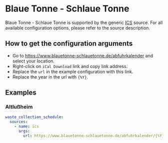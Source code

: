 # Blaue Tonne - Schlaue Tonne

Blaue Tonne - Schlaue Tonne is supported by the generic [ICS](/doc/source/ics.md) source. For all available configuration options, please refer to the source description.


## How to get the configuration arguments

- Go to <https://www.blauetonne-schlauetonne.de/abfuhrkalender> and select your location.
- Right-click on `iCal Download` link and copy link address.
- Replace the `url` in the example configuration with this link.
- Replace the year in the url with `{%Y}`.

## Examples

### Altlußheim

```yaml
waste_collection_schedule:
  sources:
    - name: ics
      args:
        url: https://www.blauetonne-schlauetonne.de/abfuhrkalender/{%Y}/altlussheim-altlussheim-1668.ics
```

